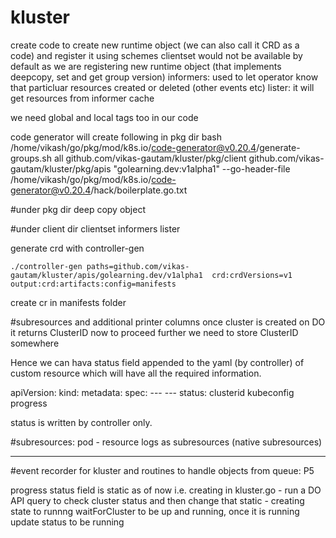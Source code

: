 # kluster
create code to create new runtime object (we can also call it CRD as a code) and register it using schemes
clientset would not be available by default as we are registering new runtime object (that implements deepcopy, set and get group version)
informers: used to let operator know that particluar resources created or deleted (other events etc)
lister: it will get resources from informer cache

we need global and local tags too in our code

code generator will create following in pkg dir
bash /home/vikash/go/pkg/mod/k8s.io/code-generator@v0.20.4/generate-groups.sh all github.com/vikas-gautam/kluster/pkg/client  github.com/vikas-gautam/kluster/pkg/apis "golearning.dev:v1alpha1" --go-header-file /home/vikash/go/pkg/mod/k8s.io/code-generator@v0.20.4/hack/boilerplate.go.txt

#under pkg dir
deep copy object

#under client dir
clientset
informers
lister

generate crd with controller-gen

```
./controller-gen paths=github.com/vikas-gautam/kluster/apis/golearning.dev/v1alpha1  crd:crdVersions=v1 output:crd:artifacts:config=manifests 
```
create cr in manifests folder

#subresources and additional printer columns 
once cluster is created on DO it returns ClusterID
now to proceed further we need to store ClusterID somewhere

Hence we can hava status field appended to the yaml (by controller) of custom resource which 
will have all the required information.

apiVersion:
kind:
metadata:
spec:
    ---
    ---
status:
    clusterid
    kubeconfig
    progress

status is written by controller only.


#subresources:
pod - resource
logs as subresources (native subresources)

---------------------------------------------------------------

#event recorder for kluster and routines to handle objects from queue: P5

progress status field is static as of now i.e. creating
in kluster.go - run a DO API query to check cluster status and then change that static - creating state to runnng
waitForCluster to be up and running, once it is running update status to be running








